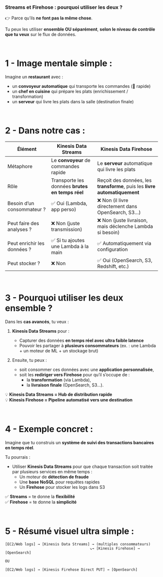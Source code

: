 ###  Streams et Firehose : pourquoi utiliser **les deux** ?
👉 Parce qu’ils **ne font pas la même chose**.

Tu peux les utiliser **ensemble OU séparément**, **selon le niveau de contrôle que tu veux** sur le flux de données.

<br/>

# 1 - Image mentale simple :  
Imagine un **restaurant** avec :

- un **convoyeur automatique** qui transporte les commandes (💨 rapide)  
- un **chef en cuisine** qui prépare les plats (enrichissement / transformation)  
- un **serveur** qui livre les plats dans la salle (destination finale)

<br/>

# 2 - Dans notre cas :

| Élément | Kinesis Data Streams | Kinesis Data Firehose |
|--------|----------------------|-----------------------|
| Métaphore | Le **convoyeur** de commandes rapide | Le **serveur** automatique qui livre les plats |
| Rôle | Transporte les données **brutes en temps réel** | Reçoit des données, les **transforme**, puis les **livre automatiquement** |
| Besoin d’un consommateur ? | ✅ Oui (Lambda, app perso) | ❌ Non (il livre directement dans OpenSearch, S3…) |
| Peut faire des analyses ? | ❌ Non (juste transmission) | ❌ Non (juste livraison, mais déclenche Lambda si besoin) |
| Peut enrichir les données ? | ✅ Si tu ajoutes une Lambda à la main | ✅ Automatiquement via configuration |
| Peut stocker ? | ❌ Non | ✅ Oui (OpenSearch, S3, Redshift, etc.) |

<br/>

# 3 - Pourquoi utiliser **les deux ensemble** ?

Dans les **cas avancés**, tu veux :

1. **Kinesis Data Streams** pour :
   - Capturer des données **en temps réel avec ultra faible latence**
   - Pouvoir les partager à **plusieurs consommateurs** (ex. : une Lambda + un moteur de ML + un stockage brut)

2. Ensuite, tu peux :
   - soit consommer ces données avec une **application personnalisée**,
   - soit les **rediriger vers Firehose** pour qu’il s’occupe de :
     - la **transformation** (via Lambda),
     - la **livraison finale** (OpenSearch, S3…).

💡 **Kinesis Data Streams = Hub de distribution rapide**  
💡 **Kinesis Firehose = Pipeline automatisé vers une destination**

<br/>

# 4 -  Exemple concret :

Imagine que tu construis un **système de suivi des transactions bancaires en temps réel**.

Tu pourrais :
- Utiliser **Kinesis Data Streams** pour que chaque transaction soit traitée par plusieurs services en même temps :
  - Un moteur de **détection de fraude**
  - Une **base NoSQL** pour requêtes rapides
  - Un **Firehose** pour stocker les logs dans S3

✅ **Streams** = te donne la **flexibilité**  
✅ **Firehose** = te donne la **simplicité**

<br/>

# 5 -  Résumé visuel ultra simple :

```
[EC2/Web logs] → [Kinesis Data Streams] → (multiples consommateurs)
                                       ↘→ [Kinesis Firehose] → [OpenSearch]

OU

[EC2/Web logs] → [Kinesis Firehose Direct PUT] → [OpenSearch]
```

